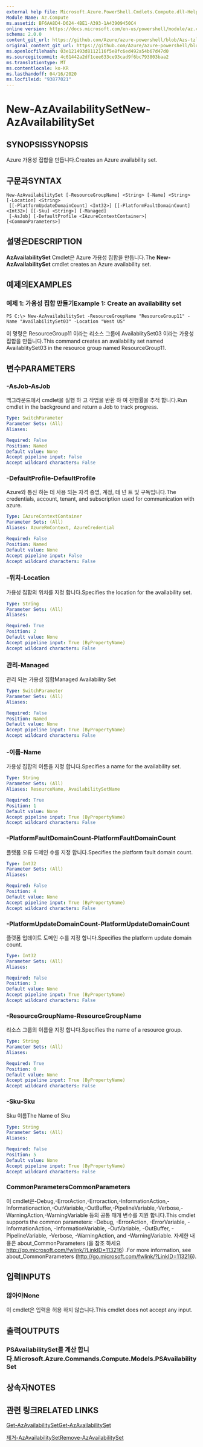 ```yaml
---
external help file: Microsoft.Azure.PowerShell.Cmdlets.Compute.dll-Help-Help.xml
Module Name: Az.Compute
ms.assetid: BF6AA8D4-D624-4BE1-A393-1A43909450C4
online version: https://docs.microsoft.com/en-us/powershell/module/az.compute/new-azavailabilityset
schema: 2.0.0
content_git_url: https://github.com/Azure/azure-powershell/blob/Azs-tzl/src/Compute/Compute/help/New-AzAvailabilitySet.md
original_content_git_url: https://github.com/Azure/azure-powershell/blob/Azs-tzl/src/Compute/Compute/help/New-AzAvailabilitySet.md
ms.openlocfilehash: 03e121493d8112116f5e8fc6ed492a54b67d47d0
ms.sourcegitcommit: 4c61442a2df1cee633ce93cad9f6bc793803baa2
ms.translationtype: MT
ms.contentlocale: ko-KR
ms.lasthandoff: 04/16/2020
ms.locfileid: "93877021"
---
```

# <span data-ttu-id="7d6aa-101">New-AzAvailabilitySet</span><span class="sxs-lookup"><span data-stu-id="7d6aa-101">New-AzAvailabilitySet</span></span>

## <span data-ttu-id="7d6aa-102">SYNOPSIS</span><span class="sxs-lookup"><span data-stu-id="7d6aa-102">SYNOPSIS</span></span>
<span data-ttu-id="7d6aa-103">Azure 가용성 집합을 만듭니다.</span><span class="sxs-lookup"><span data-stu-id="7d6aa-103">Creates an Azure availability set.</span></span>

## <span data-ttu-id="7d6aa-104">구문과</span><span class="sxs-lookup"><span data-stu-id="7d6aa-104">SYNTAX</span></span>

```
New-AzAvailabilitySet [-ResourceGroupName] <String> [-Name] <String> [-Location] <String>
 [[-PlatformUpdateDomainCount] <Int32>] [[-PlatformFaultDomainCount] <Int32>] [[-Sku] <String>] [-Managed]
 [-AsJob] [-DefaultProfile <IAzureContextContainer>] [<CommonParameters>]
```

## <span data-ttu-id="7d6aa-105">설명은</span><span class="sxs-lookup"><span data-stu-id="7d6aa-105">DESCRIPTION</span></span>
<span data-ttu-id="7d6aa-106">**AzAvailabilitySet** Cmdlet은 Azure 가용성 집합을 만듭니다.</span><span class="sxs-lookup"><span data-stu-id="7d6aa-106">The **New-AzAvailabilitySet** cmdlet creates an Azure availability set.</span></span>

## <span data-ttu-id="7d6aa-107">예제의</span><span class="sxs-lookup"><span data-stu-id="7d6aa-107">EXAMPLES</span></span>

### <span data-ttu-id="7d6aa-108">예제 1: 가용성 집합 만들기</span><span class="sxs-lookup"><span data-stu-id="7d6aa-108">Example 1: Create an availability set</span></span>
```
PS C:\> New-AzAvailabilitySet -ResourceGroupName "ResourceGroup11" -Name "AvailabilitySet03" -Location "West US"
```

<span data-ttu-id="7d6aa-109">이 명령은 ResourceGroup11 이라는 리소스 그룹에 AvailablitySet03 이라는 가용성 집합을 만듭니다.</span><span class="sxs-lookup"><span data-stu-id="7d6aa-109">This command creates an availability set named AvailablitySet03 in the resource group named ResourceGroup11.</span></span>

## <span data-ttu-id="7d6aa-110">변수</span><span class="sxs-lookup"><span data-stu-id="7d6aa-110">PARAMETERS</span></span>

### <span data-ttu-id="7d6aa-111">-AsJob</span><span class="sxs-lookup"><span data-stu-id="7d6aa-111">-AsJob</span></span>
<span data-ttu-id="7d6aa-112">백그라운드에서 cmdlet을 실행 하 고 작업을 반환 하 여 진행률을 추적 합니다.</span><span class="sxs-lookup"><span data-stu-id="7d6aa-112">Run cmdlet in the background and return a Job to track progress.</span></span>

```yaml
Type: SwitchParameter
Parameter Sets: (All)
Aliases: 

Required: False
Position: Named
Default value: None
Accept pipeline input: False
Accept wildcard characters: False
```

### <span data-ttu-id="7d6aa-113">-DefaultProfile</span><span class="sxs-lookup"><span data-stu-id="7d6aa-113">-DefaultProfile</span></span>
<span data-ttu-id="7d6aa-114">Azure와 통신 하는 데 사용 되는 자격 증명, 계정, 테 넌 트 및 구독입니다.</span><span class="sxs-lookup"><span data-stu-id="7d6aa-114">The credentials, account, tenant, and subscription used for communication with azure.</span></span>

```yaml
Type: IAzureContextContainer
Parameter Sets: (All)
Aliases: AzureRmContext, AzureCredential

Required: False
Position: Named
Default value: None
Accept pipeline input: False
Accept wildcard characters: False
```

### <span data-ttu-id="7d6aa-115">-위치</span><span class="sxs-lookup"><span data-stu-id="7d6aa-115">-Location</span></span>
<span data-ttu-id="7d6aa-116">가용성 집합의 위치를 지정 합니다.</span><span class="sxs-lookup"><span data-stu-id="7d6aa-116">Specifies the location for the availability set.</span></span>

```yaml
Type: String
Parameter Sets: (All)
Aliases: 

Required: True
Position: 2
Default value: None
Accept pipeline input: True (ByPropertyName)
Accept wildcard characters: False
```

### <span data-ttu-id="7d6aa-117">관리</span><span class="sxs-lookup"><span data-stu-id="7d6aa-117">-Managed</span></span>
<span data-ttu-id="7d6aa-118">관리 되는 가용성 집합</span><span class="sxs-lookup"><span data-stu-id="7d6aa-118">Managed Availability Set</span></span>
```yaml
Type: SwitchParameter
Parameter Sets: (All)
Aliases: 

Required: False
Position: Named
Default value: None
Accept pipeline input: True (ByPropertyName)
Accept wildcard characters: False
```

### <span data-ttu-id="7d6aa-119">-이름</span><span class="sxs-lookup"><span data-stu-id="7d6aa-119">-Name</span></span>
<span data-ttu-id="7d6aa-120">가용성 집합의 이름을 지정 합니다.</span><span class="sxs-lookup"><span data-stu-id="7d6aa-120">Specifies a name for the availability set.</span></span>

```yaml
Type: String
Parameter Sets: (All)
Aliases: ResourceName, AvailabilitySetName

Required: True
Position: 1
Default value: None
Accept pipeline input: True (ByPropertyName)
Accept wildcard characters: False
```

### <span data-ttu-id="7d6aa-121">-PlatformFaultDomainCount</span><span class="sxs-lookup"><span data-stu-id="7d6aa-121">-PlatformFaultDomainCount</span></span>
<span data-ttu-id="7d6aa-122">플랫폼 오류 도메인 수를 지정 합니다.</span><span class="sxs-lookup"><span data-stu-id="7d6aa-122">Specifies the platform fault domain count.</span></span>

```yaml
Type: Int32
Parameter Sets: (All)
Aliases: 

Required: False
Position: 4
Default value: None
Accept pipeline input: True (ByPropertyName)
Accept wildcard characters: False
```

### <span data-ttu-id="7d6aa-123">-PlatformUpdateDomainCount</span><span class="sxs-lookup"><span data-stu-id="7d6aa-123">-PlatformUpdateDomainCount</span></span>
<span data-ttu-id="7d6aa-124">플랫폼 업데이트 도메인 수를 지정 합니다.</span><span class="sxs-lookup"><span data-stu-id="7d6aa-124">Specifies the platform update domain count.</span></span>

```yaml
Type: Int32
Parameter Sets: (All)
Aliases: 

Required: False
Position: 3
Default value: None
Accept pipeline input: True (ByPropertyName)
Accept wildcard characters: False
```

### <span data-ttu-id="7d6aa-125">-ResourceGroupName</span><span class="sxs-lookup"><span data-stu-id="7d6aa-125">-ResourceGroupName</span></span>
<span data-ttu-id="7d6aa-126">리소스 그룹의 이름을 지정 합니다.</span><span class="sxs-lookup"><span data-stu-id="7d6aa-126">Specifies the name of a resource group.</span></span>

```yaml
Type: String
Parameter Sets: (All)
Aliases: 

Required: True
Position: 0
Default value: None
Accept pipeline input: True (ByPropertyName)
Accept wildcard characters: False
```

### <span data-ttu-id="7d6aa-127">-Sku</span><span class="sxs-lookup"><span data-stu-id="7d6aa-127">-Sku</span></span>
<span data-ttu-id="7d6aa-128">Sku 이름</span><span class="sxs-lookup"><span data-stu-id="7d6aa-128">The Name of Sku</span></span>
```yaml
Type: String
Parameter Sets: (All)
Aliases: 

Required: False
Position: 5
Default value: None
Accept pipeline input: True (ByPropertyName)
Accept wildcard characters: False
```

### <span data-ttu-id="7d6aa-129">CommonParameters</span><span class="sxs-lookup"><span data-stu-id="7d6aa-129">CommonParameters</span></span>
<span data-ttu-id="7d6aa-130">이 cmdlet은-Debug,-ErrorAction,-Erroraction,-InformationAction,-Informationaction,-OutVariable,-OutBuffer,-PipelineVariable,-Verbose,-WarningAction,-WarningVariable 등의 공통 매개 변수를 지원 합니다.</span><span class="sxs-lookup"><span data-stu-id="7d6aa-130">This cmdlet supports the common parameters: -Debug, -ErrorAction, -ErrorVariable, -InformationAction, -InformationVariable, -OutVariable, -OutBuffer, -PipelineVariable, -Verbose, -WarningAction, and -WarningVariable.</span></span> <span data-ttu-id="7d6aa-131">자세한 내용은 about_CommonParameters (을 참조 하세요 http://go.microsoft.com/fwlink/?LinkID=113216) .</span><span class="sxs-lookup"><span data-stu-id="7d6aa-131">For more information, see about_CommonParameters (http://go.microsoft.com/fwlink/?LinkID=113216).</span></span>

## <span data-ttu-id="7d6aa-132">입력</span><span class="sxs-lookup"><span data-stu-id="7d6aa-132">INPUTS</span></span>

### <span data-ttu-id="7d6aa-133">않아야</span><span class="sxs-lookup"><span data-stu-id="7d6aa-133">None</span></span>
<span data-ttu-id="7d6aa-134">이 cmdlet은 입력을 허용 하지 않습니다.</span><span class="sxs-lookup"><span data-stu-id="7d6aa-134">This cmdlet does not accept any input.</span></span>

## <span data-ttu-id="7d6aa-135">출력</span><span class="sxs-lookup"><span data-stu-id="7d6aa-135">OUTPUTS</span></span>

### <span data-ttu-id="7d6aa-136">PSAvailabilitySet를 계산 합니다.</span><span class="sxs-lookup"><span data-stu-id="7d6aa-136">Microsoft.Azure.Commands.Compute.Models.PSAvailabilitySet</span></span>

## <span data-ttu-id="7d6aa-137">상속자</span><span class="sxs-lookup"><span data-stu-id="7d6aa-137">NOTES</span></span>

## <span data-ttu-id="7d6aa-138">관련 링크</span><span class="sxs-lookup"><span data-stu-id="7d6aa-138">RELATED LINKS</span></span>

[<span data-ttu-id="7d6aa-139">Get-AzAvailabilitySet</span><span class="sxs-lookup"><span data-stu-id="7d6aa-139">Get-AzAvailabilitySet</span></span>](./Get-AzAvailabilitySet.md)

[<span data-ttu-id="7d6aa-140">제거-AzAvailabilitySet</span><span class="sxs-lookup"><span data-stu-id="7d6aa-140">Remove-AzAvailabilitySet</span></span>](./Remove-AzAvailabilitySet.md)


